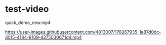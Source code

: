 # test-video

quick_demo_new.mp4




https://user-images.githubusercontent.com/4813007/178267935-1a87d0dc-d015-4184-8109-d375030671d4.mp4



